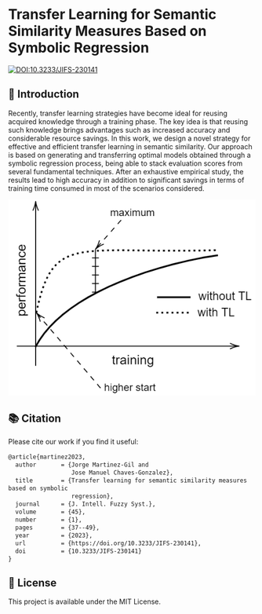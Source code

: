 # Transfer Learning for Semantic Similarity Measures Based on Symbolic Regression

[![DOI:10.3233/JIFS-230141](https://img.shields.io/badge/DOI-10.3233%2FJIFS--230141-blue)](https://doi.org/10.3233/JIFS-230141)

## 🌟 Introduction
Recently, transfer learning strategies have become ideal for reusing acquired knowledge through a training phase. The key idea is that reusing such knowledge brings advantages such as increased accuracy and considerable resource savings. In this work, we design a novel strategy for effective and efficient transfer learning in semantic similarity. Our approach is based on generating and transferring optimal models obtained through a symbolic regression process, being able to stack evaluation scores from several fundamental techniques. After an exhaustive empirical study, the results lead to high accuracy in addition to significant savings in terms of training time consumed in most of the scenarios considered.

![Transfer Learning](transfer.png "Transfer Learning")

## 📚 Citation

Please cite our work if you find it useful:

```
@article{martinez2023,
  author       = {Jorge Martinez-Gil and
                  Jose Manuel Chaves-Gonzalez},
  title        = {Transfer learning for semantic similarity measures based on symbolic
                  regression},
  journal      = {J. Intell. Fuzzy Syst.},
  volume       = {45},
  number       = {1},
  pages        = {37--49},
  year         = {2023},
  url          = {https://doi.org/10.3233/JIFS-230141},
  doi          = {10.3233/JIFS-230141}
}
```

## 📄 License

This project is available under the MIT License.